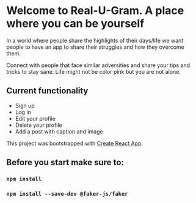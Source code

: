 # Welcome to Real-U-Gram. A place where you can be yourself

In a world where people share the highlights of their days/life we want people to have an app to share their struggles and how they overcome them.

Connect with people that face similar adversities and share your tips and tricks to stay sane. Life might not be color pink but you are not alone.

## Current functionality

- Sign up
- Log in
- Edit your profile
- Delete your profile
- Add a post with caption and image

This project was bootstrapped with [Create React App](https://github.com/facebook/create-react-app).

## Before you start make sure to:

### `npm install`

### `npm install --save-dev @faker-js/faker`
